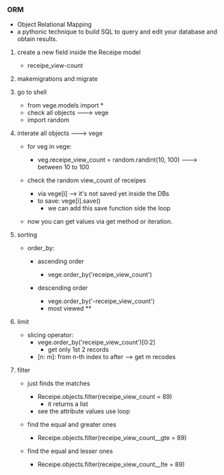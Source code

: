 ### ORM
- Object Relational Mapping
- a pythonic technique to build SQL to query and edit your database and obtain results.


1. create a new field inside the Receipe model
    - receipe_view-count

2. makemigrations and migrate

3. go to shell
    - from vege.models import *
    - check all objects  --->  vege
    - import random

4. interate all objects  --->  vege
    - for veg in vege:
        - veg.receipe_view_count = random.randint(10, 100)  ---> between 10 to 100
    
    - check the random view_count of receipes
        - via vege[i]  -->  it's not saved yet inside the DBs
        - to save: vege[i].save()
            - we can add this save function side the loop
    
    - now you can get values via get method or iteration.


5. sorting
    - order_by:
        - ascending order
            - vege.order_by('receipe_view_count')
        
        - descending order
            - vege.order_by('-receipe_view_count')
            - most viewed **


6. limit
    - slicing operator:
        - vege.order_by('receipe_view_count')[0:2]
            - get only 1st 2 records
        - [n: m]: from n-th index to after --> get m recodes

7. filter
    - just finds the matches
        - Receipe.objects.filter(receipe_view_count = 89)
            - it returns a list
        - see the attribute values use loop
    
    - find the equal and greater ones
        - Receipe.objects.filter(receipe_view_count__gte = 89)
    
    - find the equal and lesser ones
        - Receipe.objects.filter(receipe_view_count__lte = 89)